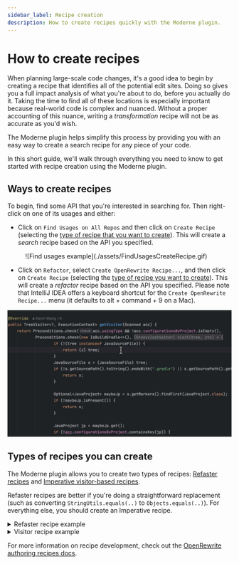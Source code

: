 ```yaml
---
sidebar_label: Recipe creation
description: How to create recipes quickly with the Moderne plugin.
---
```


# How to create recipes

When planning large-scale code changes, it's a good idea to begin by creating a recipe that identifies all of the potential edit sites. Doing so gives you a full impact analysis of what you're about to do, before you actually do it. Taking the time to find all of these locations is especially important because real-world code is complex and nuanced. Without a proper accounting of this nuance, writing a _transformation_ recipe will not be as accurate as you'd wish.

The Moderne plugin helps simplify this process by providing you with an easy way to create a search recipe for any piece of your code.

In this short guide, we'll walk through everything you need to know to get started with recipe creation using the Moderne plugin.

## Ways to create recipes

To begin, find some API that you're interested in searching for. Then right-click on one of its usages and either:

* Click on `Find Usages on All Repos` and then click on `Create Recipe` (selecting the [type of recipe that you want to create](#types-of-recipes-you-can-create)). This will create a _search_ recipe based on the API you specified.

<figure>
  ![Find usages example](./assets/FindUsagesCreateRecipe.gif)
</figure>

* Click on `Refactor`, select `Create OpenRewrite Recipe...`, and then click on `Create Recipe` (selecting the [type of recipe you want to create](#types-of-recipes-you-can-create)). This will create a _refactor_ recipe based on the API you specified. Please note that IntelliJ IDEA offers a keyboard shortcut for the `Create OpenRewrite Recipe...` menu (it defaults to alt + command + 9 on a Mac).

![Refactor menu example](./assets/RefactorCreateRecipe.gif)

## Types of recipes you can create

The Moderne plugin allows you to create two types of recipes: [Refaster recipes](https://docs.openrewrite.org/authoring-recipes/refaster-recipes) and [Imperative visitor-based recipes](https://docs.openrewrite.org/authoring-recipes/types-of-recipes#imperative-recipes).

Refaster recipes are better if you're doing a straightforward replacement (such as converting `StringUtils.equals(..)` to `Objects.equals(..)`). For everything else, you should create an Imperative recipe.

<details>

<summary>Refaster recipe example</summary>

```java
package org.openrewrite.gradle;

import org.openrewrite.TreeVisitor;
import org.openrewrite.Preconditions;
import com.google.errorprone.refaster.annotation.AfterTemplate;
import com.google.errorprone.refaster.annotation.BeforeTemplate;
import org.openrewrite.java.template.RecipeDescriptor;

@RecipeDescriptor(
        name = "My recipe name",
        description = "A full sentence description."
)
class MyRecipe9 {
    @BeforeTemplate
    TreeVisitor before(Preconditions p, boolean check, TreeVisitor v) {
        return p.check(check, v);
    }
    
    @AfterTemplate
    TreeVisitor after(Preconditions p, boolean check, TreeVisitor v) {
        // TODO what do you want it to be after?
        return null;
    }
}
```

</details>

<details>

<summary>Visitor recipe example</summary>

```java
package org.openrewrite.gradle;

import org.openrewrite.ExecutionContext;
import org.openrewrite.Preconditions;
import org.openrewrite.Recipe;
import org.openrewrite.TreeVisitor;
import org.openrewrite.internal.lang.NonNullApi;
import org.openrewrite.java.JavaIsoVisitor;
import org.openrewrite.java.MethodMatcher;
import org.openrewrite.java.search.UsesMethod;
import org.openrewrite.java.tree.J;
import org.openrewrite.marker.SearchResult;

@NonNullApi
class MyRecipe10 extends Recipe {

    @Override
    public String getDisplayName() {
        return "My recipe";
    }

    @Override
    public String getDescription() {
        return "This is a description of what the recipe does.";
    }

    @Override
    public TreeVisitor<?, ExecutionContext> getVisitor() {
        MethodMatcher matcher = new MethodMatcher("org.openrewrite.Preconditions#check(boolean,org.openrewrite.TreeVisitor)");
        return Preconditions.check(new UsesMethod<>(matcher), new JavaIsoVisitor<>() {
            @Override
            public J.MethodInvocation visitMethodInvocation(J.MethodInvocation method, ExecutionContext ctx) {
                if (matcher.matches(method)) {
                    // TODO do something other than just mark the method as found?
                    return SearchResult.found(method);
                }
                return super.visitMethodInvocation(method, ctx);
            }
        });
    }
}
```

</details>

For more information on recipe development, check out the [OpenRewrite authoring recipes docs](https://docs.openrewrite.org/authoring-recipes).
